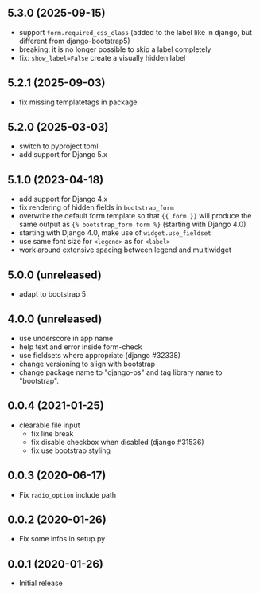 5.3.0 (2025-09-15)
------------------

-   support `form.required_css_class` (added to the label like in django, but
    different from django-bootstrap5)
-   breaking: it is no longer possible to skip a label completely
-   fix: `show_label=False` create a visually hidden label


5.2.1 (2025-09-03)
------------------

-   fix missing templatetags in package


5.2.0 (2025-03-03)
------------------

-   switch to pyproject.toml
-   add support for Django 5.x


5.1.0 (2023-04-18)
------------------

-   add support for Django 4.x
-   fix rendering of hidden fields in `bootstrap_form`
-   overwrite the default form template so that `{{ form }}` will produce the
    same output as `{% bootstrap_form form %}` (starting with Django 4.0)
-   starting with Django 4.0, make use of `widget.use_fieldset`
-   use same font size for `<legend>` as for `<label>`
-   work around extensive spacing between legend and multiwidget


5.0.0 (unreleased)
------------------

-   adapt to bootstrap 5


4.0.0 (unreleased)
------------------

-   use underscore in app name
-   help text and error inside form-check
-   use fieldsets where appropriate (django #32338)
-   change versioning to align with bootstrap
-   change package name to "django-bs" and tag library name to "bootstrap".


0.0.4 (2021-01-25)
------------------

-   clearable file input
    -   fix line break
    -   fix disable checkbox when disabled (django #31536)
    -   fix use bootstrap styling


0.0.3 (2020-06-17)
------------------

-   Fix `radio_option` include path


0.0.2 (2020-01-26)
------------------

-   Fix some infos in setup.py


0.0.1 (2020-01-26)
------------------

-   Initial release
